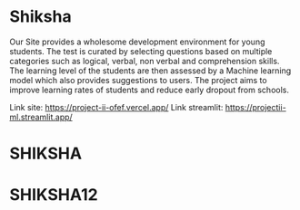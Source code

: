 # Shiksha
Our Site provides a wholesome development environment for young students. The test is curated by selecting questions based on multiple categories such as logical, verbal, non verbal and comprehension skills. The learning level of the students are then assessed by a Machine learning model which also provides suggestions to users. The project aims to improve learning rates of students and reduce early dropout from schools.

Link site: https://project-ii-ofef.vercel.app/
Link streamlit: https://projectii-ml.streamlit.app/
# SHIKSHA
# SHIKSHA12
